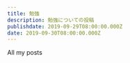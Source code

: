 ```yaml
---
title: 勉強
description: 勉強についての投稿
publishdate: 2019-09-29T08:00:00.000Z
date: 2019-09-30T08:00:00.000Z
---
```


All my posts
